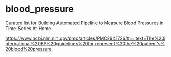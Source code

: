 # blood_pressure
Curated list for Building Automated Pipeline to Measure Blood Pressures in Time-Series At Home 

https://www.ncbi.nlm.nih.gov/pmc/articles/PMC2941726/#:~:text=The%20international%20BP%20guidelines%20for,represent%20the%20patient's%20blood%20pressure.
